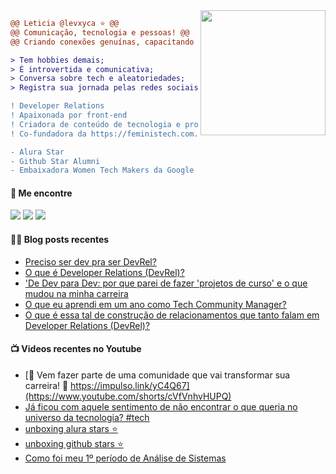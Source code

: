 <img align="right" height="200" src="https://i.imgur.com/Tznn1IZ.gif"/>

```diff
@@ Leticia @levxyca ⭐ @@
@@ Comunicação, tecnologia e pessoas! @@
@@ Criando conexões genuínas, capacitando pessoas e promovendo comunidades tecnológicas diversas e inclusivas.

> Tem hobbies demais;
> É introvertida e comunicativa;
> Conversa sobre tech e aleatoriedades;
> Registra sua jornada pelas redes sociais.

! Developer Relations
! Apaixonada por front-end
! Criadora de conteúdo de tecnologia e programação
! Co-fundadora da https://feministech.com.br

- Alura Star
- Github Star Alumni
- Embaixadora Women Tech Makers da Google
```

#### 🔗 Me encontre
<a href="https://levxyca.com"><img src="https://img.shields.io/badge/website-4D4577?logo=esri&style=for-the-badge&logoColor=F2F2F2"/></a>
<a href="https://www.linkedin.com/in/leticiacaroline/"><img src="https://img.shields.io/badge/LinkedIn-0077B5?style=for-the-badge&logo=linkedin&logoColor=white"></img></a>
<a href="https://twitter.com/levxyca"><img src="https://img.shields.io/badge/Twitter-1DA1F2?style=for-the-badge&logo=twitter&logoColor=white"></img></a>

#### ✍🏻 Blog posts recentes

<!-- BLOG:START -->
- [Preciso ser dev pra ser DevRel?](https://www.levxyca.com//blog/preciso-ser-dev-para-ser-devrel)
- [O que é Developer Relations &lpar;DevRel&rpar;?](https://www.levxyca.com//blog/o-que-e-devrel)
- [&#39;De Dev para Dev: por que parei de fazer &#39;projetos de curso&#39; e o que mudou na minha carreira](https://www.levxyca.com//blog/de-dev-para-dev-projetos-de-curso)
- [O que eu aprendi em um ano como Tech Community Manager?](https://www.levxyca.com//blog/1-ano-como-tech-community)
- [O que é essa tal de construção de relacionamentos que tanto falam em Developer Relations &lpar;DevRel&rpar;?](https://www.levxyca.com//blog/dev-rel)
<!-- BLOG:END -->

#### 📺 Videos recentes no Youtube

<!-- YOUTUBE:START -->
- [🔗 Vem fazer parte de uma comunidade que vai transformar sua carreira! 🙌 https://impulso.link/yC4Q67](https://www.youtube.com/shorts/cVfVnhvHUPQ)
- [Já ficou com aquele sentimento de não encontrar o que queria no universo da tecnologia? #tech](https://www.youtube.com/shorts/lwyRtn4f874)
- [unboxing alura stars ⭐](https://www.youtube.com/shorts/QqNW2OFz6Kg)
- [unboxing github stars ⭐](https://www.youtube.com/watch?v=bhWco_QQPgM)
- [Como foi meu 1º período de Análise de Sistemas](https://www.youtube.com/watch?v=X9egRFG0u48)
<!-- YOUTUBE:END -->

